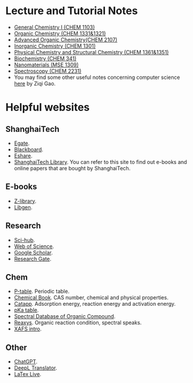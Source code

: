 # Lecture and Tutorial Notes
- [General Chemistry I (CHEM 1103)](/learning-resources/chem1103/chem1103/)
- [Organic Chemistry (CHEM 1331&1321)](https://www.jianguoyun.com/p/Dc23nEQQ27GwCxiYjPUEIAA)
- [Advanced Organic Chemistry(CHEM 2107)](https://archive.org/details/evans-d.-a.-myers-a.-g.-advanced-organic-chemistry-lecture-notes-problem-sets-an/page/n7/mode/2up)
- [Inorganic Chemistry (CHEM 1301)](/files/inorganic_chemistry.pdf)
- [Physical Chemistry and Structural Chemistry (CHEM 1361&1351)](/files/physical_chemistry.pdf)
- [Biochemistry (CHEM 341)](/files/biochem_final.pdf)
- [Nanomaterials (MSE 1309)](/files/nanomaterials.pdf)
- [Spectroscopy (CHEM 2231)](/learning-resources/chem2231/chem2231/)
- You may find some other useful notes concerning computer science [here](https://github.com/Z7Gao) by Ziqi Gao.

# Helpful websites
## ShanghaiTech
- [Egate](https://egate.shanghaitech.edu.cn/).
- [Blackboard](https://elearning.shanghaitech.edu.cn/).
- [Eshare](https://eshare.shanghaitech.edu.cn/).
- [ShanghaiTech Library](https://library.shanghaitech.edu.cn/). You can refer to this site to find out e-books and online papers that are bought by ShanghaiTech.

## E-books
- [Z-library](https://z-lib.is/).
- [Libgen](https://libgen.is/).

## Research
- [Sci-hub](https://sci-hub.ren/).
- [Web of Science](https://www.webofscience.com/wos/woscc/basic-search).
- [Google Scholar](https://scholar.google.com/).
- [Research Gate](https://www.researchgate.net/).

## Chem
- [P-table](https://ptable.com/#Compounds). Periodic table.
- [Chemical Book](https://www.chemicalbook.com/ProductIndex.aspx). CAS number, chemical and physical properties.
- [Catapp](http://suncat.stanford.edu/theory/it-facilities). Adsorption energy, reaction energy and activation energy.
- [pKa table](https://organicchemistrydata.org/hansreich/resources/pka/).
- [Spectral Database of Organic Compound](https://sdbs.db.aist.go.jp/sdbs/cgi-bin/direct_frame_top.cgi).
- [Reaxys](https://www.reaxys.com/#/login). Organic reaction condition, spectral speaks.
- [XAFS intro](https://twocircles24.com/archives/).

## Other
- [ChatGPT](https://chat.openai.com/chat).
- [DeepL Translator](https://www.deepl.com/translator).
- [LaTex Live](https://www.latexlive.com/).



